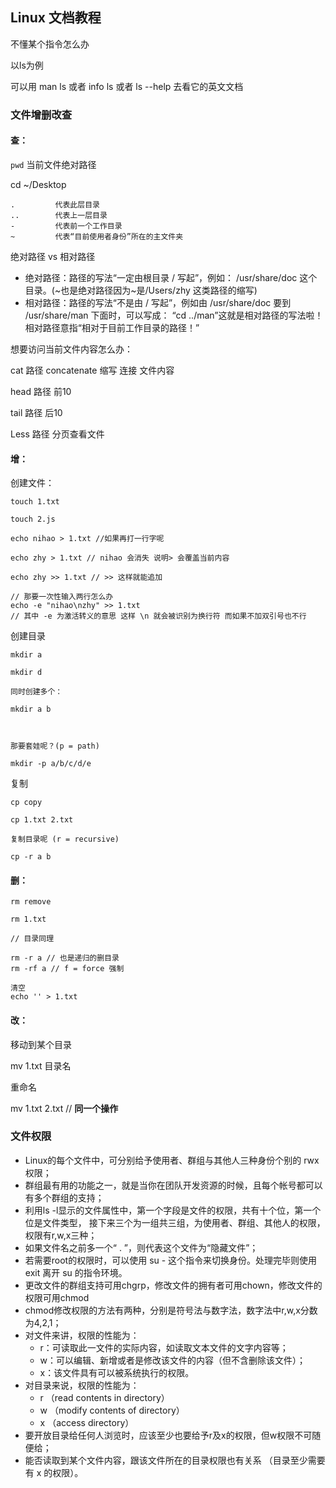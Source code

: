 ## Linux 文档教程

不懂某个指令怎么办 

以ls为例 

可以用 man ls 或者 info ls 或者 ls --help 去看它的英文文档



### 文件**增删改查**



#### 查：

``pwd``  当前文件绝对路径

cd ~/Desktop

```
.         代表此层目录
..        代表上一层目录
-         代表前一个工作目录
~         代表“目前使用者身份”所在的主文件夹
```

绝对路径 vs 相对路径

- 绝对路径：路径的写法“一定由根目录 / 写起”，例如： /usr/share/doc 这个目录。(~也是绝对路径因为~是/Users/zhy 这类路径的缩写)
- 相对路径：路径的写法“不是由 / 写起”，例如由 /usr/share/doc 要到 /usr/share/man 下面时，可以写成： “cd ../man”这就是相对路径的写法啦！相对路径意指“相对于目前工作目录的路径！”

想要访问当前文件内容怎么办：

cat 路径   concatenate 缩写 连接 文件内容

head 路径 前10

tail 路径 后10

Less 路径  分页查看文件



#### 增：

创建文件：

```linux
touch 1.txt

touch 2.js

echo nihao > 1.txt //如果再打一行字呢

echo zhy > 1.txt // nihao 会消失 说明> 会覆盖当前内容

echo zhy >> 1.txt // >> 这样就能追加

// 那要一次性输入两行怎么办
echo -e "nihao\nzhy" >> 1.txt
// 其中 -e 为激活转义的意思 这样 \n 就会被识别为换行符 而如果不加双引号也不行
```

创建目录

```
mkdir a 

mkdir d

同时创建多个：

mkdir a b 



那要套娃呢？(p = path)

mkdir -p a/b/c/d/e
```





复制 

```
cp copy

cp 1.txt 2.txt

复制目录呢 (r = recursive)

cp -r a b
```





#### 删：

```
rm remove

rm 1.txt

// 目录同理

rm -r a // 也是递归的删目录
rm -rf a // f = force 强制

清空
echo '' > 1.txt
```



#### 改：

移动到某个目录

mv 1.txt 目录名

重命名

mv 1.txt 2.txt  // **同一个操作**





### 文件权限

- Linux的每个文件中，可分别给予使用者、群组与其他人三种身份个别的 rwx 权限；
- 群组最有用的功能之一，就是当你在团队开发资源的时候，且每个帐号都可以有多个群组的支持；
- 利用ls -l显示的文件属性中，第一个字段是文件的权限，共有十个位，第一个位是文件类型， 接下来三个为一组共三组，为使用者、群组、其他人的权限，权限有r,w,x三种；
- 如果文件名之前多一个“ . ”，则代表这个文件为“隐藏文件”；
- 若需要root的权限时，可以使用 su - 这个指令来切换身份。处理完毕则使用 exit 离开 su 的指令环境。
- 更改文件的群组支持可用chgrp，修改文件的拥有者可用chown，修改文件的权限可用chmod
- chmod修改权限的方法有两种，分别是符号法与数字法，数字法中r,w,x分数为4,2,1；
- 对文件来讲，权限的性能为：
  - r：可读取此一文件的实际内容，如读取文本文件的文字内容等；
  - w：可以编辑、新增或者是修改该文件的内容（但不含删除该文件）；
  - x：该文件具有可以被系统执行的权限。
- 对目录来说，权限的性能为：
  - r （read contents in directory）
  - w （modify contents of directory）
  - x （access directory）
- 要开放目录给任何人浏览时，应该至少也要给予r及x的权限，但w权限不可随便给；
- 能否读取到某个文件内容，跟该文件所在的目录权限也有关系 （目录至少需要有 x 的权限）。